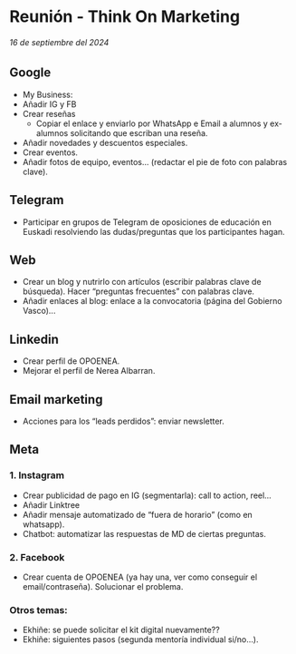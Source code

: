 # Reunión - Think On Marketing
###### 16 de septiembre del 2024
## Google
-	My Business:
  -	Añadir IG y FB
  -	Crear reseñas
    -	Copiar el enlace y enviarlo por WhatsApp e Email a alumnos y ex-alumnos solicitando que escriban una reseña.
  -	Añadir novedades y descuentos especiales.
  -	Crear eventos.
  -	Añadir fotos de equipo, eventos… (redactar el pie de foto con palabras clave).

## Telegram
  -	Participar en grupos de Telegram de oposiciones de educación en Euskadi resolviendo las dudas/preguntas que los participantes hagan.


## Web
  -	Crear un blog y nutrirlo con artículos (escribir palabras clave de búsqueda). Hacer “preguntas frecuentes” con palabras clave.
  -	Añadir enlaces al blog: enlace a la convocatoria (página del Gobierno Vasco)...

## Linkedin
  -	Crear perfil de OPOENEA.
  -	Mejorar el perfil de Nerea Albarran.

## Email marketing
  -	Acciones para los “leads perdidos”: enviar newsletter.

## Meta
###   1. Instagram
   -	Crear publicidad de pago en IG (segmentarla): call to action, reel…
   -	Añadir Linktree
   -	Añadir mensaje automatizado de “fuera de horario” (como en whatsapp).
   -	Chatbot: automatizar las respuestas de MD de ciertas preguntas.
###   2. Facebook
   -	Crear cuenta de OPOENEA (ya hay una, ver como conseguir el email/contraseña). Solucionar el problema.




### Otros temas:
  -	Ekhiñe: se puede solicitar el kit digital nuevamente??
  -	Ekhiñe: siguientes pasos (segunda mentoría individual si/no…).

